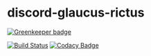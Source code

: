 # discord-glaucus-rictus

[![Greenkeeper badge](https://badges.greenkeeper.io/glaucus-pocus/discord-glaucus-rictus.svg)](https://greenkeeper.io/)

[![Build Status](https://travis-ci.org/glaucus-pocus/discord-glaucus-rictus.svg?branch=master)](https://travis-ci.org/glaucus-pocus/discord-glaucus-rictus)
[![Codacy Badge](https://api.codacy.com/project/badge/Grade/a1c27d3274874993b10de27ecaafa749)](https://www.codacy.com/app/Pandraghon/discord-glaucus-rictus?utm_source=github.com&amp;utm_medium=referral&amp;utm_content=glaucus-pocus/discord-glaucus-rictus&amp;utm_campaign=Badge_Grade)
